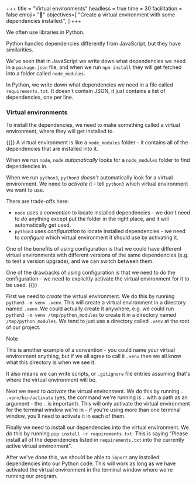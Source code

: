 +++
title = "Virtual environments"
headless = true
time = 30
facilitation = false
emoji= "📖"
objectives=[
    "Create a virtual environment with some dependencies installed.",
]
+++

We often use libraries in Python.

Python handles dependencies differently from JavaScript, but they have similarities.

We've seen that in JavaScript we write down what dependencies we need in a `package.json` file, and when we run `npm install` they will get fetched into a folder called `node_modules`.

In Python, we write down what dependencies we need in a file called `requirements.txt`. It doesn't contain JSON, it just contains a list of dependencies, one per line.

### Virtual environments

To install the dependencies, we need to make something called a virtual environment, where they will get installed to.

{{<note type="Comparing virtual environments and node_modules">}}
A virtual environment is like a `node_modules` folder - it contains all of the dependencies that are installed into it.

When we run `node`, `node` _automatically_ looks for a `node_modules` folder to find dependencies in.

When we run `python3`, `python3` _doesn't_ automatically look for a virtual environment. We need to _activate_ it - tell `python3` which virtual environment we want to use.

There are trade-offs here:
* `node` uses a _convention_ to locate installed dependencies - we don't need to _do_ anything except put the folder in the right place, and it will automatically get used.
* `python3` uses _configuration_ to locate installed dependencies - we need to _configure_ which virtual environment it should use by activating it.

One of the benefits of using configuration is that we could have different virtual environments with different versions of the same dependencies (e.g. to test a version upgrade), and we can switch between them.

One of the drawbacks of using configuration is that we need to do the configuration - we need to explicitly activate the virtual environment for it to be used.
{{</note>}}

First we need to _create_ the virtual environment. We do this by running `python3 -m venv .venv`. This will create a virtual environment in a directory named `.venv`. We could actually create it anywhere, e.g. we could run `python3 -m venv /tmp/python_modules` to create it in a directory named `/tmp/python_modules`. We tend to just use a directory called `.venv` at the root of our project.

> [!NOTE]
>
> This is another example of a convention - you could name your virtual environment anything, but if we all agree to call it `.venv` then we all know what this directory is when we see it.
>
> It also means we can write scripts, or `.gitignore` file entries assuming that's where the virtual environment will be.

Next we need to _activate_ the virtual environment. We do this by running `. .venv/bin/activate` (yes, the command we're running is `.` with a path as an argument - the `.` is important). This will only activate the virtual environment for the terminal window we're in - if you're using more than one terminal window, you'll need to activate it in each of them.

Finally we need to install our dependencies into the virtual environment. We do this by running `pip install -r requirements.txt`. This is saying "Please install all of the dependencies listed in `requirements.txt` into the currently active virtual environment".

After we've done this, we should be able to `import` any installed dependencies into our Python code. This will work as long as we have activated the virtual environment in the terminal window where we're running our program.
